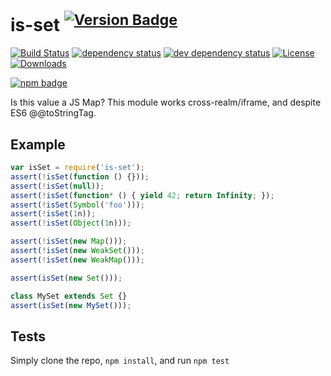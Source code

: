 # is-set <sup>[![Version Badge][2]][1]</sup>

[![Build Status][3]][4]
[![dependency status][5]][6]
[![dev dependency status][7]][8]
[![License][license-image]][license-url]
[![Downloads][downloads-image]][downloads-url]

[![npm badge][11]][1]

Is this value a JS Map? This module works cross-realm/iframe, and despite ES6 @@toStringTag.

## Example

```js
var isSet = require('is-set');
assert(!isSet(function () {}));
assert(!isSet(null));
assert(!isSet(function* () { yield 42; return Infinity; });
assert(!isSet(Symbol('foo')));
assert(!isSet(1n));
assert(!isSet(Object(1n)));

assert(!isSet(new Map()));
assert(!isSet(new WeakSet()));
assert(!isSet(new WeakMap()));

assert(isSet(new Set()));

class MySet extends Set {}
assert(isSet(new MySet()));
```

## Tests
Simply clone the repo, `npm install`, and run `npm test`

[1]: https://npmjs.org/package/is-set
[2]: http://versionbadg.es/inspect-js/is-set.svg
[3]: https://travis-ci.org/inspect-js/is-set.svg
[4]: https://travis-ci.org/inspect-js/is-set
[5]: https://david-dm.org/inspect-js/is-set.svg
[6]: https://david-dm.org/inspect-js/is-set
[7]: https://david-dm.org/inspect-js/is-set/dev-status.svg
[8]: https://david-dm.org/inspect-js/is-set#info=devDependencies
[11]: https://nodei.co/npm/is-set.png?downloads=true&stars=true
[license-image]: http://img.shields.io/npm/l/is-set.svg
[license-url]: LICENSE
[downloads-image]: http://img.shields.io/npm/dm/is-set.svg
[downloads-url]: http://npm-stat.com/charts.html?package=is-set
